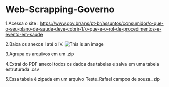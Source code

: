 # Web-Scrapping-Governo

1.Acessa o site : https://www.gov.br/ans/pt-br/assuntos/consumidor/o-que-o-seu-plano-de-saude-deve-cobrir-1/o-que-e-o-rol-de-procedimentos-e-evento-em-saude

2.Baixa os anexos I até o IV.
![This is an image](https://github.com/Rafl27/Cheapest-Hotel---Syngenta-Challenge/blob/master/testing.png)

3.Agrupa os arquivos em um .zip

4.Extrai do PDF anexoI todos os dados das tabelas e salva em uma tabela estruturada .csv

5.Essa tabela é zipada em um arquivo Teste_Rafael campos de souza_.zip

